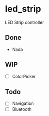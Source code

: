 # led_strip

LED Strip controller

## Done
 * Nada

## WIP
 * [ ] ColorPicker

## Todo
 * [ ] Navigation
 * [ ] Bluetooth
